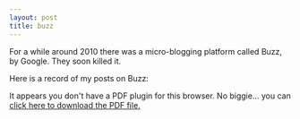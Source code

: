 ```yaml
---
layout: post
title: buzz
---
```


For a while around 2010 there was a micro-blogging platform called Buzz, by Google. They soon killed it.

Here is a record of my posts on Buzz:

<object data="assets/buzz_posts_2010_2011.pdf" type="application/pdf" width="100%" height="100%">

  <p>It appears you don't have a PDF plugin for this browser.
  No biggie... you can <a href="assets/buzz_posts_2010_2011.pdf">click here to
  download the PDF file.</a></p>

</object>